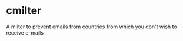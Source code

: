 cmilter
=======

A milter to prevent emails from countries from which you don't wish to receive e-mails
